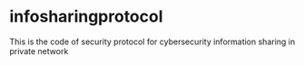 # infosharingprotocol
This is the code of security protocol for cybersecurity information sharing in private network

